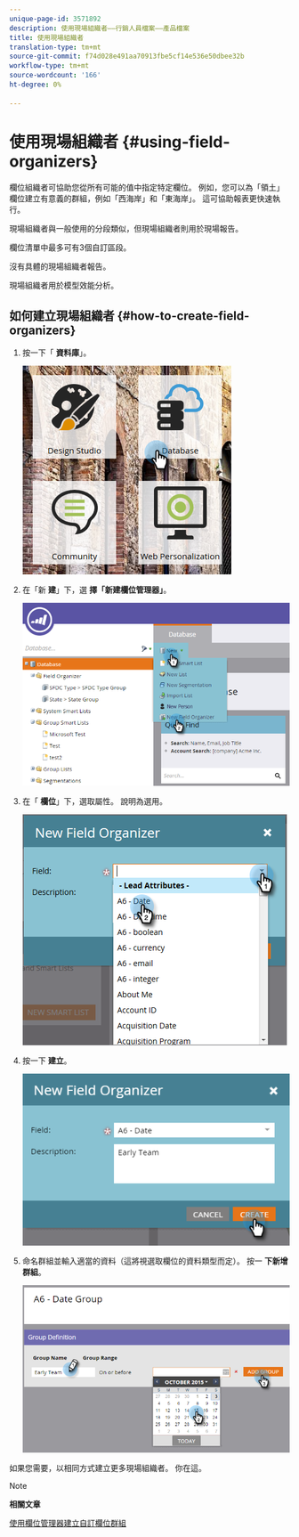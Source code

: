 ```yaml
---
unique-page-id: 3571892
description: 使用現場組織者——行銷人員檔案——產品檔案
title: 使用現場組織者
translation-type: tm+mt
source-git-commit: f74d028e491aa70913fbe5cf14e536e50dbee32b
workflow-type: tm+mt
source-wordcount: '166'
ht-degree: 0%

---
```



# 使用現場組織者 {#using-field-organizers}

欄位組織者可協助您從所有可能的值中指定特定欄位。 例如，您可以為「領土」欄位建立有意義的群組，例如「西海岸」和「東海岸」。 這可協助報表更快速執行。

現場組織者與一般使用的分段類似，但現場組織者則用於現場報告。

欄位清單中最多可有3個自訂區段。

沒有具體的現場組織者報告。

現場組織者用於模型效能分析。

## 如何建立現場組織者 {#how-to-create-field-organizers}

1. 按一下「 **資料庫**」。

   ![](assets/db.png)

1. 在「新 **建**」下，選 **擇「新建欄位管理器」**。

   ![](assets/two-1.png)

1. 在「 **欄位**」下，選取屬性。 說明為選用。

   ![](assets/three-1.png)

1. 按一下 **建立**。

   ![](assets/image2015-9-3-16-3a36-3a31.png)

1. 命名群組並輸入適當的資料（這將視選取欄位的資料類型而定）。 按一 **下新增群組**。

   ![](assets/image2015-9-3-16-3a40-3a45.png)

如果您需要，以相同方式建立更多現場組織者。 你在這。

>[!NOTE]
>
>**相關文章**
>
>[使用欄位管理器建立自訂欄位群組](/help/marketo/product-docs/reporting/revenue-cycle-analytics/revenue-tools/field-organizers/create-custom-field-groups-using-the-field-organizer.md)
